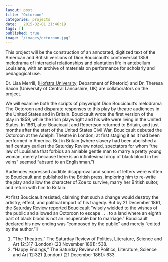 ```yaml
---
layout: post
title: "Octoroon"
categories: projects
date:   2015-02-01 21:46:19
tags: []
published: true
image: "/images/octoroon.jpg"
---
```


This project will be the construction of an annotated, digitized text of the American and British versions of Dion Boucicault’s controversial 1859 melodrama of interracial relationships and plantation life in antebellum Louisiana, with an archive of materials on performance for scholarly and pedagogical use.

<!--more-->

Dr. Lisa Merrill, ([Hofstra University](http://hofstra.edu), Department of Rhetoric) and Dr. Theresa Saxon (University of Central Lancashire, UK) are collaborators on the project.

We will examine both the scripts of playwright Dion Boucicault’s melodrama The Octoroon and disparate responses to this play by theatre audiences in the United States and in Britain. Boucicault wrote the first version of the play in 1859, while the Irish playwright and his wife were living in the United States. In 1861, after Boucicault and Robertson returned to Britain, and just months after the start of the United States Civil War, Boucicault debuted the Octoroon at the Adelphi Theatre in London; at first staging it as it had been performed in America. But in Britain (where slavery had been abolished a half century earlier) the Saturday Review noted, spectators for whom “the law of Louisiana that forbids an amiable gentle man to marry a pretty young woman, merely because there is an infinitesimal drop of black blood in her veins” seemed “absurd to an Englishman.”i

Audiences expressed audible disapproval and scores of letters were written to Boucicault and published in the British press, imploring him to re-write the play and allow the character of Zoe to survive, marry her British suitor, and return with him to Britain.

At first Boucicault resisted, claiming that such a change would destroy the artistry, effect, and political import of his tragedy. But by 21 December 1861, the Saturday Review reported Boucicault “wisely wielded to the wishes of the public and allowed an Octoroon to escape . . . to a land where an eighth part of black blood is not an insuperable bar to marriage.” Boucicault declared his new ending was “composed by the public” and merely “edited by the author.”ii

1. “The Theatres,” The Saturday Review of Politics, Literature, Science and Art 12:317
(London) (23 November 1861): 538.
2. “Happy Endings,” The Saturday Review of Politics, Literature, Science and Art 12:321
(London) (21 December 1861): 633. 
